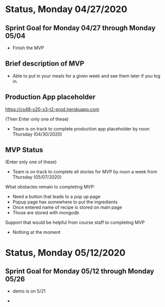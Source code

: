 # Status, Monday 04/27/2020

## Sprint Goal for Monday 04/27 through Monday 05/04

- Finish the MVP

## Brief description of MVP

* Able to put in your meals for a given week and see them later if you log in.

## Production App placeholder

https://cs48-s20-s3-t2-prod.herokuapp.com

(Then Enter only one of these)

- Team is on track to complete production app placeholder by noon Thursday (04/30/2020)

## MVP Status

(Enter only one of these)

* Team is on track to complete all stories for MVP by noon a week from Thursday (05/07/2020)

What obstacles remain to completing MVP:
* Need a button that leads to a pop up page
* Popup page has somewhere to put the ingredients
* Once entered name of recipe is stored on main page
* Those are stored with mongodb

Support that would be helpful from course staff to completing MVP
* Nothing at the moment

# Status, Monday 05/12/2020

## Sprint Goal for Monday 05/12 through Monday 05/26 
* demo is on 5/21

- 

